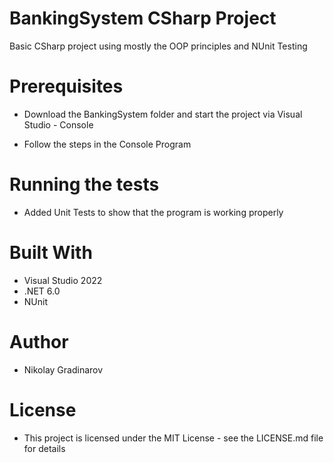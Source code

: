 # BankingSystem CSharp Project
 Basic CSharp project using mostly the OOP principles and NUnit Testing

# Prerequisites
- Download the BankingSystem folder and start the project via Visual Studio - Console

- Follow the steps in the Console Program

# Running the tests
- Added Unit Tests to show that the program is working properly

# Built With
- Visual Studio 2022
- .NET 6.0
- NUnit

# Author
- Nikolay Gradinarov

# License
- This project is licensed under the MIT License - see the LICENSE.md file for details
